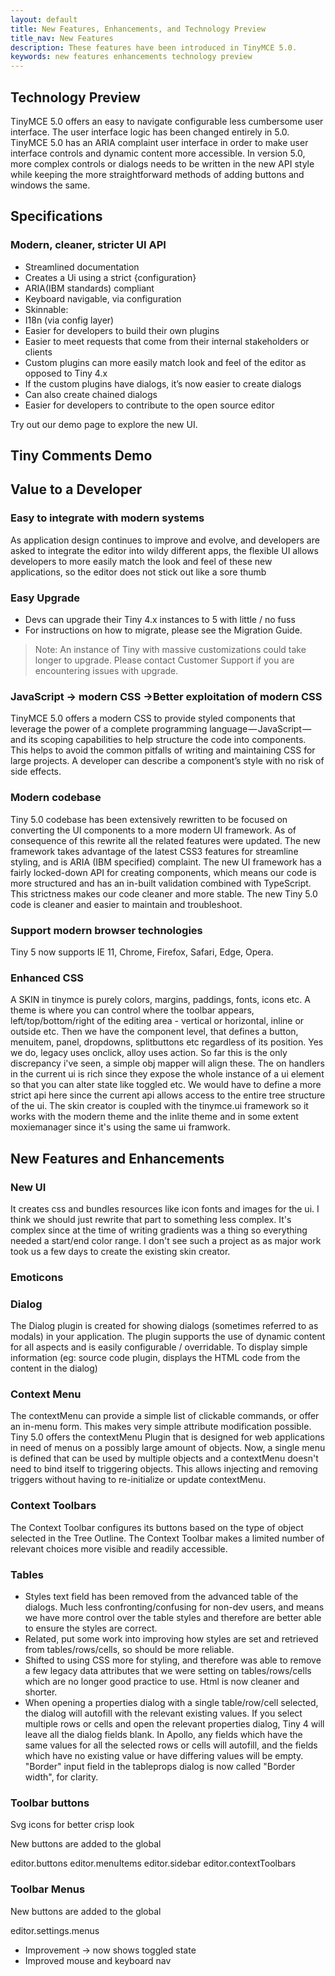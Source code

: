 ```yaml
---
layout: default
title: New Features, Enhancements, and Technology Preview
title_nav: New Features
description: These features have been introduced in TinyMCE 5.0.
keywords: new features enhancements technology preview
---
```


## Technology Preview

TinyMCE 5.0 offers an easy to navigate configurable less cumbersome user interface. The user interface logic has been changed entirely in 5.0. TinyMCE 5.0 has an ARIA complaint user interface in order to make user interface controls and dynamic content more accessible. In version 5.0, more complex controls or dialogs needs to be written in the new API style while keeping the more straightforward methods of adding buttons and windows the same.

## Specifications

### Modern, cleaner, stricter UI API

* Streamlined documentation
* Creates a Ui using a strict {configuration}
* ARIA(IBM standards) compliant
* Keyboard navigable, via configuration
* Skinnable:
* I18n (via config layer)
* Easier for developers to build their own plugins
* Easier to meet requests that come from their internal stakeholders or clients
* Custom plugins can more easily match look and feel of the editor as opposed to Tiny 4.x
* If the custom plugins have dialogs, it’s now easier to create dialogs
* Can also create chained dialogs
* Easier for developers to contribute to the open source editor

Try out our demo page to explore the new UI.

## Tiny Comments Demo

## Value to a Developer

### Easy to integrate with modern systems

As application design continues to improve and evolve, and developers are asked to integrate the editor into wildy different apps, the flexible UI allows developers to more easily match the look and feel of these new applications, so the editor does not stick out like a sore thumb

### Easy Upgrade

* Devs can upgrade their Tiny 4.x instances to 5 with little / no fuss
* For instructions on how to migrate, please see the Migration Guide<link>.

> Note: An instance of Tiny with massive customizations could take longer to upgrade. Please contact Customer Support<link> if you are encountering issues with upgrade.

### JavaScript → modern CSS →Better exploitation of modern CSS

TinyMCE 5.0 offers a modern CSS to provide styled components that leverage the power of a complete programming language — JavaScript — and its scoping capabilities to help structure the code into components. This helps to avoid the common pitfalls of writing and maintaining CSS for large projects. A developer can describe a component’s style with no risk of side effects.

### Modern codebase

Tiny 5.0 codebase has been extensively rewritten to be focused on converting the UI components to a more modern UI framework. As of consequence of this rewrite all the related features were updated. The new framework takes advantage of the latest CSS3 features for streamline styling, and is ARIA (IBM specified) complaint. The new UI framework has a fairly locked-down API for creating components, which means our code is more structured and has an in-built validation combined with TypeScript. This strictness makes our code cleaner and more stable. The new Tiny 5.0 code is cleaner and easier to maintain and troubleshoot.

### Support modern browser technologies
Tiny 5 now supports IE 11, Chrome, Firefox, Safari, Edge, Opera.

### Enhanced CSS

A SKIN in tinymce is purely colors, margins, paddings, fonts, icons etc. A theme is where you can control where the toolbar appears, left/top/bottom/right of the editing area - vertical or horizontal, inline or outside etc. Then we have the component level, that defines a button, menuitem, panel, dropdowns, splitbuttons etc regardless of its position.
Yes we do, legacy uses onclick, alloy uses action. So far this is the only discrepancy i've seen, a simple obj mapper will align these. The on<event> handlers in the current ui is rich since they expose the whole instance of a ui element so that you can alter state like toggled etc. We would have to define a more strict api here since the current api allows access to the entire tree structure of the ui.
The skin creator is coupled with the tinymce.ui framework so it works with the modern theme and the inlite theme and in some extent moxiemanager since it's using the same ui framwork.


## New Features and Enhancements

### New UI

It creates css and bundles resources like icon fonts and images for the ui. I think we should just rewrite that part to something less complex. It's complex since at the time of writing gradients was a thing so everything needed a start/end color range. I don't see such a project as as major work took us a few days to create the existing skin creator.


### Emoticons

### Dialog

The Dialog plugin is created for showing dialogs (sometimes referred to as modals) in your application. The plugin supports the use of dynamic content for all aspects and is easily configurable / overridable. To display simple information (eg: source code plugin, displays the HTML code from the content in the dialog)

### Context Menu

The contextMenu can provide a simple list of clickable commands, or offer an in-menu form. This makes very simple attribute modification possible. Tiny 5.0 offers the contextMenu Plugin that is designed for web applications in need of menus on a possibly large amount of objects. Now, a single menu is defined that can be used by multiple objects and a contextMenu doesn't need to bind itself to triggering objects. This allows injecting and removing triggers without having to re-initialize or update contextMenu.

### Context Toolbars

The Context Toolbar configures its buttons based on the type of object selected in the Tree Outline. The Context Toolbar makes a limited number of relevant choices more visible and readily accessible.

### Tables

* Styles text field has been removed from the advanced table of the dialogs. Much less confronting/confusing for non-dev users, and means we have more control over the table styles and therefore are better able to ensure the styles are correct.
* Related, put some work into improving how styles are set and retrieved from tables/rows/cells, so should be more reliable.
* Shifted to using CSS more for styling, and therefore was able to remove a few legacy data attributes that we were setting on tables/rows/cells which are no longer good practice to use. Html is now cleaner and shorter.
* When opening a properties dialog with a single table/row/cell selected, the dialog will autofill with the relevant existing values. If you select multiple rows or cells and open the relevant properties dialog, Tiny 4 will leave all the dialog fields blank. In Apollo, any fields which have the same values for all the selected rows or cells will autofill, and the fields which have no existing value or have differing values will be empty.
"Border" input field in the tableprops dialog is now called "Border width", for clarity.

### Toolbar buttons

Svg icons for better crisp look

New buttons are added to the global

editor.buttons
editor.menuItems
editor.sidebar
editor.contextToolbars


### Toolbar Menus

New buttons are added to the global

editor.settings.menus

* Improvement -> now shows toggled state
* Improved mouse and keyboard nav

